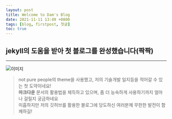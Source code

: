 ```yaml
---
layout: post
title: Welcome to Dam's Blog
date: 2021-11-11 13:49 +0800
tags: [blog, firstpost, 첫글]
toc: true
---
```


## jekyll의 도움을 받아 첫 블로그를 완성했습니다(짝짝)

---

![이미지](https://theorydb.github.io/assets/img/think/2019-06-25-think-future-ai-1.png "인공지능")

> not pure people의 theme을 사용했고, 저의 기술개발 일지등을 적어갈 수 있는 첫 도약이네요!  
> **마크다운** 문서의 활용법을 체득하고 있으며, 좀 더 능숙하게 사용하기까지 얼마나 걸릴지 궁금하네요  
> 미흡하지만 저의 깃허브를 활용한 블로그에 당도하신 여러분께 무한한 발전이 함께하길!
